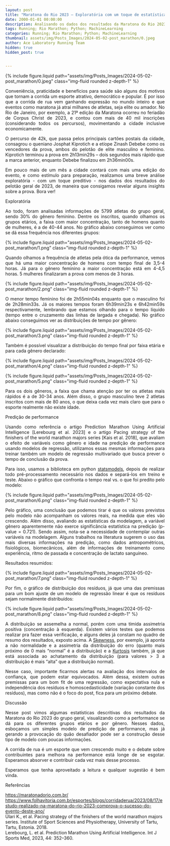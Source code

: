 ```yaml
---
layout: post
title: "Maratona do Rio 2023 – Exploratória com um toque de estatística e modelagem preditiva"
date: 2000-01-01 00:00:00
description: Analisando os dados dos resultados da Maratona do Rio 2023 e esboçando um simples modelo de predição de performance
tags: Running; Rio Marathon; Python; MachineLearning
categories: Running; Rio Marathon; Python; MachineLearning
thumbnail: assets/img/Posts_Images/2024-05-02-post_marathon/0.jpeg
author: Ace Laboratory Running Team
hidden: true
hidden_post: true


---
```


{% include figure.liquid path="assets/img/Posts_Images/2024-05-02-post_marathon/0.jpeg" class="img-fluid rounded z-depth-1" %}

<p align="justify">
Conveniência, praticidade e benefícios para saúde são alguns dos motivos que tornam a corrida um esporte atrativo, democrático e popular. É por isso que a corrida de rua vem ganhando expressão no mundo inteiro e que eventos como maratona já atrai milhares de atletas, seja elite ou amador. No Rio de Janeiro, por exemplo, a 21ª edição da Maratona ocorreu no feriadão de Corpus Christ de 2023, e contou com mais de 40 mil inscrições (considerando todos os percursos), movimentando a cidade inclusive economicamente.
</p>

<p align="justify">
O percurso de 42k, que passa pelos principais cartões postais da cidade, consagrou o queniano Josphat Kiprotich e a etíope Zinash Debebe como os vencedores da prova, ambos do pelotão de elite masculino e feminino. Kiprotich terminou a prova em 2h13min29s – dois segundos mais rápido que a marca anterior, enquanto Debebe finalizou em 2h36min00s.
</p>

<p align="justify">
Em pouco mais de um mês a cidade contará com mais uma edição do evento, e como estímulo para preparação, realizamos uma breve análise exploratória - com um toque preditivo - nos dados dos resultados do pelotão geral de 2023, de maneira que consigamos revelar alguns insights sobre a prova. Bora ver!
</p>

Exploratória

<p align="justify">
Ao todo, foram analisadas informações de 5799 atletas do grupo geral, sendo 30% do gênero feminino. Dentre os inscritos, quando olhamos os grupos etários, a faixa com maior concentração, tanto de homens quanto de mulheres, é a de 40-44 anos. No gráfico abaixo conseguimos ver como se dá essa frequência nos diferentes grupos:
</p>

{% include figure.liquid path="assets/img/Posts_Images/2024-05-02-post_marathon/1.png" class="img-fluid rounded z-depth-1" %}

<p align="justify">
Quando olhamos a frequência de atletas pela ótica da performance, vemos que há uma maior concentração de homens com tempo final de 3,5-4 horas. Já para o gênero feminino a maior concentração está em 4-4,5 horas. 5 mulheres finalizaram a prova com menos de 3 horas.
</p>

{% include figure.liquid path="assets/img/Posts_Images/2024-05-02-post_marathon/2.png" class="img-fluid rounded z-depth-1" %}

<p align="justify">
O menor tempo feminino foi de 2h55min04s enquanto que o masculino foi de 2h28min33s. Já os maiores tempos foram 6h39min23s e 6h42min59s respectivamente, lembrando que estamos olhando para o tempo líquido (tempo entre o cruzamento das linhas de largada e chegada). No gráfico abaixo conseguimos ver as distribuições de tempo por gênero:
</p>

{% include figure.liquid path="assets/img/Posts_Images/2024-05-02-post_marathon/3.png" class="img-fluid rounded z-depth-1" %}

<p align="justify">
Também é possível visualizar a distribuição do tempo final por faixa etária e para cada gênero declarado:
</p>

{% include figure.liquid path="assets/img/Posts_Images/2024-05-02-post_marathon/4.png" class="img-fluid rounded z-depth-1" %}

{% include figure.liquid path="assets/img/Posts_Images/2024-05-02-post_marathon/5.png" class="img-fluid rounded z-depth-1" %}

<p align="justify">
Para os dois gêneros, a faixa que chama atenção por ter os atletas mais rápidos é a de 30-34 anos. Além disso, o grupo masculino teve 2 atletas inscritos com mais de 80 anos, o que deixa cada vez mais claro que para o esporte realmente não existe idade.
</p>

Predição de performance

<p align="justify">
Usando como referência o artigo Prediction Marathon Using Artificial Intelligence [Lerebourg et al. 2023] e o artigo Pacing strategy of the finishers of the world marathon majors series [Kais et al. 2018], que avaliam o efeito de variáveis como gênero e idade na predição de performance usando modelos de regressão, utilizamos essas mesmas informações para treinar também um modelo de regressão multivariado que busca prever o tempo de conclusão da prova.
</p>

<p align="justify">
Para isso, usamos a biblioteca em python <a href="https://www.statsmodels.org/stable/index.html">statsmodels</a>, depois de realizar todo pré-processamento necessário nos dados e separá-los em treino e teste. Abaixo o gráfico que confronta o tempo real vs. o que foi predito pelo modelo:
</p>

{% include figure.liquid path="assets/img/Posts_Images/2024-05-02-post_marathon/6.png" class="img-fluid rounded z-depth-1" %}

<p align="justify">
Pelo gráfico, uma conclusão que podemos tirar é que os valores previstos pelo modelo não acompanham os valores reais, na medida que eles vão crescendo. Além disso, avaliando as estatísticas da modelagem, a variável gênero aparentemente não exerce significância estatística na predição (p-value = 0.721). Sendo assim, nota-se a necessidade de contemplar outras variáveis na modelagem. Alguns trabalhos na literatura sugerem o uso das mais diversas informações na predição, como dados antropométricos, fisiológicos, biomecânicos, além de informações de treinamento como experiência, ritmo de passada e concentração de lactato sanguíneo.
</p>

Resultados resumidos:

{% include figure.liquid path="assets/img/Posts_Images/2024-05-02-post_marathon/7.png" class="img-fluid rounded z-depth-1" %}

<p align="justify">
Por fim,  o gráfico de distribuição dos resíduos, já que uma das premissas para um bom ajuste de um modelo de regressão linear é que os resíduos sejam normalmente distribuídos:
</p>

{% include figure.liquid path="assets/img/Posts_Images/2024-05-02-post_marathon/8.png" class="img-fluid rounded z-depth-1" %}

<p align="justify">
A distribuição se assemelha a normal, porém com uma tímida assimetria positiva (concentração à esquerda). Existem vários testes que podemos realizar pra fazer essa verificação, e alguns deles já constam no quadro de resumo dos resultados, exposto acima. A <a href="https://docs.scipy.org/doc/scipy/reference/generated/scipy.stats.skew.html">Skewness</a>, por exemplo, já aponta a não normalidade e a assimetria da distribuição do erro (quanto mais próximo de 0 mais “normal” é a distribuição) e a <a href="https://docs.scipy.org/doc/scipy/reference/generated/scipy.stats.kurtosis.html">Kurtosis</a> também, já que está associada ao achatamento da distribuição (para valores > 3 a distribuição é mais “alta” que a distribuição normal).
</p>

<p align="justify">
Nesse caso, importante ficarmos alertas na avaliação dos intervalos de confiança, que podem estar equivocados. Além dessa, existem outras premissas para um bom fit de uma regressão, como expectativa nula e independência dos resíduos e homoscedasticidade (variação constante dos resíduos), mas como não é o foco do post, fica para um próximo debate.
</p>

Discussão

<p align="justify">
Nesse post vimos algumas estatísticas descritivas dos resultados da Maratona do Rio 2023 do grupo geral, visualizando como a performance se dá para os diferentes grupos etários e por gênero. Nesses dados, esboçamos um simples modelo de predição de performance, mas já gerando a provocação do quão desafiador pode ser a construção desse tipo de modelo com poucas informações. 
</p>

<p align="justify">
A corrida de rua é um esporte que vem crescendo muito e o debate sobre contribuintes para melhora na performance está longe de se esgotar. Esperamos absorver e contribuir cada vez mais desse processo.
</p>

<p align="justify">
Esperamos que tenha aproveitado a leitura e qualquer sugestão é bem vinda.
</p>

Referências

https://maratonadorio.com.br/<br>
https://www.folhavitoria.com.br/esportes/blogs/corridaderua/2023/08/17/estudo-realizado-na-maratona-do-rio-2023-comprova-o-sucesso-do-evento-deste-ano/<br>
Ülari K., et al. Pacing strategy of the finishers of the world marathon majors series. Institute of Sport Sciences and Physiotherapy, University of Tartu, Tartu, Estonia. 2018.<br>
Lerebourg, L. et al. Prediction Marathon Using Artificial Intelligence. Int J Sports Med, 2023, 44: 352–360.